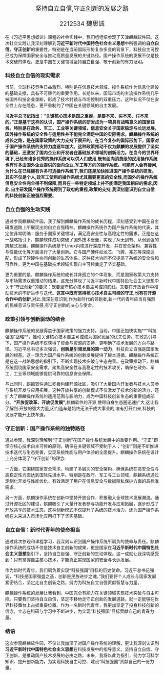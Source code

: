<p style="text-align:center;font-size:20px">坚持自立自信,守正创新的发展之路</p>

<p style="text-align:center;font-size:20px">2212534 魏思诚</p>

​		在《习近平思想概论》课程的社会实践中，我们组组织参观了天津麒麟软件园。这次社会实践让我深刻理解到**习近平新时代中国特色社会主义思想**中所强调的**自立自信、守正创新**的重要性。特别是在当前国际形势复杂多变的背景下，科技自主可控已成为保障国家安全与推动高质量发展的关键路径。国产操作系统的发展不仅是技术突破的体现，更是中国在关键领域坚持自立自强、敢于创新的有力证明。

### 科技自立自信的现实需求

​		当前，全球科技竞争日益激烈，特别是在信息技术领域，操作系统作为信息化建设的基础支撑，具有不可替代的重要作用。长期以来，国际市场的主流操作系统几乎被国外科技企业垄断，形成了技术封锁与市场控制的双重压力。这种状况不仅在安全性上存在隐患，更严重制约了中国在关键领域的自主发展。

​		**习近平总书记指出：“关键核心技术是国之重器，是要不来、买不来、讨不来的。”**正是基于这样的认识，国产操作系统的研发成为一项具有战略意义的国家任务。特别是在政务、军工、工业等关键领域，信息安全关乎国家稳定与长远发展，国外操作系统的安全性与适用性并不能完全满足中国的实际需求。
​		麒麟操作系统的成长之路，是在国家政策的大力支持下展开的。在当今复杂的国际形势下，国家对于国产操作系统的支持力度逐年加大。这种政策推动不仅为麒麟的发展提供了坚实的基础，还激发了国内企业和开发者在基础技术领域的创新活力。在当今的世界环境下,已经有诸多优秀的操作系统可以供人们使用,既有面向消费级的民用操作系统也有许多由国外企业提供的面向企业,军工等方向的操作系统。可能有人会有疑问,为什么在已经拥有许多可选操作系统下,我们还是加快推进国产操作系统的研发。其实不仅是个人,政军工使用的操作系统尤其需要更高的安全性,而国外的操作系统信息安全性完全得不到保障,而且在一些特定领域上并不能满足我国相应的需求,因此,自主研发国产操作系统得到了政府的重视,政策的支持,我深刻意识到**自立自信的科技创新正被强烈需要**。

### 自立自强的生动实践

​		通过参观麒麟软件园，我了解到麒麟操作系统的成长历程，深刻感受到中国在自主研发道路上所展现出的自立自强精神。麒麟操作系统作为国产操作系统的代表，其定位非常明确：服务于国家关键领域，满足高安全性与高稳定性的需求。正是在这一战略指引下，麒麟软件成功突破了国外技术壁垒，实现了从无到有、从弱到强的跨越式发展。麒麟操作系统基于Linux内核进行深度开发，并在安全架构、兼容性与性能优化等方面进行了大量创新。它与国产硬件如龙芯、飞腾、兆芯等深度适配，形成了软硬件协同创新的生态体系。这种技术协同不仅提高了系统的安全性和可靠性，更为中国在基础技术领域实现自主可控奠定了坚实基础。

​		更为重要的是，麒麟操作系统的成长并非孤立的个体现象，而是国家政策大力支持与市场需求双重推动的结果。这充分体现了习近平新时代中国特色社会主义思想中关于“守正创新”的要求：既要坚守核心技术自主可控的底线，又要在开放合作中推动技术的不断进步与迭代。**这其中既有坚持核心技术自主可控的守正,也有在开源合作中的创新**,对此,我深刻意识到,作为新时代的领跑者,新一代的青年应当有强烈的民族意识与责任感,有守正创新的决心与使命。

### 政策引领与创新驱动的结合

​		麒麟操作系统的发展得益于国家政策的强力支持。当前，中国正加快实施**“科技强国”战略**，推动关键核心技术自主可控成为国家发展的优先任务。在政策引导下，国产操作系统不仅获得了资金与资源的支持，更明确了技术发展的方向与路径。习近平总书记多次强调，**创新是引领发展的第一动力**，科技自立自强是国家发展的根基。这一理念为国产操作系统的创新发展提供了根本遵循。麒麟操作系统正是在这一战略思想的指引下，不断实现技术突破与生态完善。在政策推动下，麒麟系统围绕国家安全需求，聚焦高安全性与高稳定性的技术攻关，确保在政务、军工、工业等领域能够提供可靠的信息安全保障。

​		与此同时，麒麟软件通过积极构建开源社区，吸引了大量国内开发者与技术人员参与系统开发与应用拓展。这种开放共享的创新模式不仅激发了技术创新的活力，还扩大了麒麟操作系统的适用范围与影响力，成为中国科技创新生态的重要组成部分。**“开放促改革、开放促发展”**,麒麟软件的开源,使得自身生态圈迅速扩大,这让我了解到:开放的强大力量,闭门造车是始终无法干成大事业的,唯有打开门来,科技的发展才能开上快车道。

### 守正创新：国产操作系统的独特路径

​		通过参观，我深刻理解到“守正创新”在国产操作系统发展中的重要作用。“守正”即坚守核心技术自主可控的原则，确保在关键领域不受制于人；“创新”则是不断推进技术迭代与生态完善，实现系统性能与用户体验的全面提升。麒麟操作系统在设计上充分体现了“守正创新”的理念:

​		一方面，它围绕国家安全需求，构建了多层次的安全架构，确保系统在高安全性与高稳定性方面达到国际先进水平。特别是在政府、军工与工业领域，麒麟系统通过定制化开发与性能优化，有效满足了用户在信息安全与数据隐私保护方面的高标准需求。

​		另一方面，麒麟操作系统在创新中坚持开放合作，积极融入全球技术发展潮流。通过开源社区的建设，麒麟吸引了大量开发者参与功能开发与应用拓展，逐步形成了开放共享的技术生态。这种创新模式不仅提升了系统的技术活力，还为国产操作系统在未来进入市场化应用打下了坚实基础。

### 自立自信：新时代青年的使命担当

​		通过此次参观和课程学习，我深刻认识到国产操作系统所肩负的使命与责任。麒麟操作系统的成功不仅是技术自主创新的成果，更是国家在**习近平新时代中国特色社会主义思想**指引下，坚持自立自强、守正创新的生动体现。这一成就让我深切感受到：只有掌握自主核心技术，才能真正实现国家的安全与长远发展。

​		作为新时代青年，我们肩负着实现“科技强国”目标的历史使命。习近平总书记强调，“科技是国家强盛之基，创新是民族进步之魂。”我们要将个人成长与国家发展紧密结合，坚定走自主创新之路，努力为科技自立自强贡献智慧与力量。

​		麒麟操作系统的发展让我看到，中国完全有能力在关键领域实现技术突破与自主可控。只要我们坚持自立自信，坚定不移地走守正创新的发展道路，就一定能够在世界科技舞台上占据重要位置。作为一名新时代青年，我更加坚定了投身科技创新的信念，立志在科研与学习中不断进步，为实现“科技强国”目标贡献自己的青春力量。

### 结语

​		这次参观麒麟软件园，不仅让我加深了对国产操作系统的理解，更让我深刻认识到**习近平新时代中国特色社会主义思想**在科技发展中的指导意义。坚持自立自信、守正创新，是推动国产技术发展的必由之路。未来，我将以此为指引，努力学习科学知识、提升创新能力，为实现科技自主可控、建设“科技强国”贡献自己的一份力量。